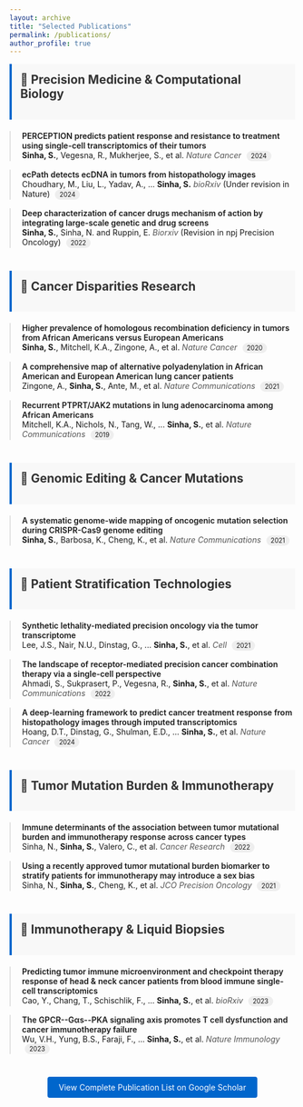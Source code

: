 ```yaml
---
layout: archive
title: "Selected Publications"
permalink: /publications/
author_profile: true
---
```


<style>
  .publication-section {
    margin-bottom: 40px;
  }
  
  .publication-theme {
    padding: 15px;
    background-color: #f8f8f8;
    border-left: 4px solid #0066cc;
    margin-bottom: 20px;
  }
  
  .publication-theme h2 {
    margin-top: 0;
    color: #333;
  }
  
  .publication-item {
    margin-bottom: 15px;
    padding-left: 20px;
    border-left: 2px solid #e0e0e0;
  }
  
  .publication-item:hover {
    border-left-color: #0066cc;
  }
  
  .publication-title {
    font-weight: 600;
  }
  
  .author-highlight {
    font-weight: bold;
  }
  
  .journal {
    font-style: italic;
    color: #555;
  }
  
  .pub-year {
    display: inline-block;
    padding: 2px 8px;
    background-color: #eee;
    border-radius: 10px;
    font-size: 0.8em;
    margin-left: 5px;
  }
  
  .scholar-link {
    text-align: center;
    margin-top: 30px;
  }
  
  .scholar-link a {
    display: inline-block;
    padding: 10px 20px;
    background-color: #0066cc;
    color: white;
    text-decoration: none;
    border-radius: 4px;
  }
  
  .scholar-link a:hover {
    background-color: #0055aa;
  }
</style>

<div class="publication-section">
  <div class="publication-theme">
    <h2>🧬 Precision Medicine & Computational Biology</h2>
  </div>
  
  <div class="publication-item">
    <div class="publication-title">PERCEPTION predicts patient response and resistance to treatment using single-cell transcriptomics of their tumors</div>
    <div><span class="author-highlight">Sinha, S.</span>, Vegesna, R., Mukherjee, S., et al. <span class="journal">Nature Cancer</span> <span class="pub-year">2024</span></div>
  </div>
  
  <div class="publication-item">
    <div class="publication-title">ecPath detects ecDNA in tumors from histopathology images</div>
    <div>Choudhary, M., Liu, L., Yadav, A., ... <span class="author-highlight">Sinha, S.</span> <span class="journal">bioRxiv</span> (Under revision in Nature) <span class="pub-year">2024</span></div>
  </div>
  
  <div class="publication-item">
    <div class="publication-title">Deep characterization of cancer drugs mechanism of action by integrating large-scale genetic and drug screens</div>
    <div><span class="author-highlight">Sinha, S.</span>, Sinha, N. and Ruppin, E. <span class="journal">Biorxiv</span> (Revision in npj Precision Oncology) <span class="pub-year">2022</span></div>
  </div>
</div>

<div class="publication-section">
  <div class="publication-theme">
    <h2>🔬 Cancer Disparities Research</h2>
  </div>
  
  <div class="publication-item">
    <div class="publication-title">Higher prevalence of homologous recombination deficiency in tumors from African Americans versus European Americans</div>
    <div><span class="author-highlight">Sinha, S.</span>, Mitchell, K.A., Zingone, A., et al. <span class="journal">Nature Cancer</span> <span class="pub-year">2020</span></div>
  </div>
  
  <div class="publication-item">
    <div class="publication-title">A comprehensive map of alternative polyadenylation in African American and European American lung cancer patients</div>
    <div>Zingone, A., <span class="author-highlight">Sinha, S.</span>, Ante, M., et al. <span class="journal">Nature Communications</span> <span class="pub-year">2021</span></div>
  </div>
  
  <div class="publication-item">
    <div class="publication-title">Recurrent PTPRT/JAK2 mutations in lung adenocarcinoma among African Americans</div>
    <div>Mitchell, K.A., Nichols, N., Tang, W., ... <span class="author-highlight">Sinha, S.</span>, et al. <span class="journal">Nature Communications</span> <span class="pub-year">2019</span></div>
  </div>
</div>

<div class="publication-section">
  <div class="publication-theme">
    <h2>🧪 Genomic Editing & Cancer Mutations</h2>
  </div>
  
  <div class="publication-item">
    <div class="publication-title">A systematic genome-wide mapping of oncogenic mutation selection during CRISPR-Cas9 genome editing</div>
    <div><span class="author-highlight">Sinha, S.</span>, Barbosa, K., Cheng, K., et al. <span class="journal">Nature Communications</span> <span class="pub-year">2021</span></div>
  </div>
</div>

<div class="publication-section">
  <div class="publication-theme">
    <h2>👥 Patient Stratification Technologies</h2>
  </div>
  
  <div class="publication-item">
    <div class="publication-title">Synthetic lethality-mediated precision oncology via the tumor transcriptome</div>
    <div>Lee, J.S., Nair, N.U., Dinstag, G., ... <span class="author-highlight">Sinha, S.</span>, et al. <span class="journal">Cell</span> <span class="pub-year">2021</span></div>
  </div>
  
  <div class="publication-item">
    <div class="publication-title">The landscape of receptor-mediated precision cancer combination therapy via a single-cell perspective</div>
    <div>Ahmadi, S., Sukprasert, P., Vegesna, R., <span class="author-highlight">Sinha, S.</span>, et al. <span class="journal">Nature Communications</span> <span class="pub-year">2022</span></div>
  </div>
  
  <div class="publication-item">
    <div class="publication-title">A deep-learning framework to predict cancer treatment response from histopathology images through imputed transcriptomics</div>
    <div>Hoang, D.T., Dinstag, G., Shulman, E.D., ... <span class="author-highlight">Sinha, S.</span>, et al. <span class="journal">Nature Cancer</span> <span class="pub-year">2024</span></div>
  </div>
</div>

<div class="publication-section">
  <div class="publication-theme">
    <h2>🔄 Tumor Mutation Burden & Immunotherapy</h2>
  </div>
  
  <div class="publication-item">
    <div class="publication-title">Immune determinants of the association between tumor mutational burden and immunotherapy response across cancer types</div>
    <div>Sinha, N., <span class="author-highlight">Sinha, S.</span>, Valero, C., et al. <span class="journal">Cancer Research</span> <span class="pub-year">2022</span></div>
  </div>
  
  <div class="publication-item">
    <div class="publication-title">Using a recently approved tumor mutational burden biomarker to stratify patients for immunotherapy may introduce a sex bias</div>
    <div>Sinha, N., <span class="author-highlight">Sinha, S.</span>, Cheng, K., et al. <span class="journal">JCO Precision Oncology</span> <span class="pub-year">2021</span></div>
  </div>
</div>

<div class="publication-section">
  <div class="publication-theme">
    <h2>💉 Immunotherapy & Liquid Biopsies</h2>
  </div>
  
  <div class="publication-item">
    <div class="publication-title">Predicting tumor immune microenvironment and checkpoint therapy response of head & neck cancer patients from blood immune single-cell transcriptomics</div>
    <div>Cao, Y., Chang, T., Schischlik, F., ... <span class="author-highlight">Sinha, S.</span>, et al. <span class="journal">bioRxiv</span> <span class="pub-year">2023</span></div>
  </div>
  
  <div class="publication-item">
    <div class="publication-title">The GPCR--Gαs--PKA signaling axis promotes T cell dysfunction and cancer immunotherapy failure</div>
    <div>Wu, V.H., Yung, B.S., Faraji, F., ... <span class="author-highlight">Sinha, S.</span>, et al. <span class="journal">Nature Immunology</span> <span class="pub-year">2023</span></div>
  </div>
</div>

<div class="scholar-link">
  <a href="https://scholar.google.com/citations?user=XXXXXXXXXXXX" target="_blank">View Complete Publication List on Google Scholar</a>
</div>
